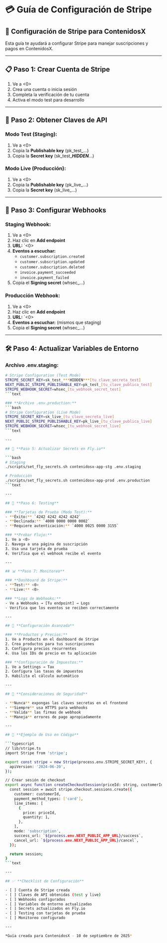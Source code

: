 # 💳 Guía de Configuración de Stripe

## 🎯 **Configuración de Stripe para ContenidosX**

Esta guía te ayudará a configurar Stripe para manejar suscripciones y pagos en ContenidosX.

---

## 📋 **Paso 1: Crear Cuenta de Stripe**

1. Ve a <0>
2. Crea una cuenta o inicia sesión
3. Completa la verificación de tu cuenta
4. Activa el modo test para desarrollo

---

## 🔑 **Paso 2: Obtener Claves de API**

### **Modo Test (Staging):**
1. Ve a <0>
2. Copia la **Publishable key** (pk_test_...)
3. Copia la **Secret key** (sk_test_***HIDDEN***...)

### **Modo Live (Producción):**
1. Ve a <0>
2. Copia la **Publishable key** (pk_live_...)
3. Copia la **Secret key** (sk_live_...)

---

## 🔗 **Paso 3: Configurar Webhooks**

### **Staging Webhook:**
1. Ve a <0>
2. Haz clic en **Add endpoint**
3. **URL:** `<0>
4. **Eventos a escuchar:**
   - `customer.subscription.created`
   - `customer.subscription.updated`
   - `customer.subscription.deleted`
   - `invoice.payment_succeeded`
   - `invoice.payment_failed`
5. Copia el **Signing secret** (whsec_...)

### **Producción Webhook:**
1. Ve a <0>
2. Haz clic en **Add endpoint**
3. **URL:** `<0>
4. **Eventos a escuchar:** (mismos que staging)
5. Copia el **Signing secret** (whsec_...)

---

## 🛠️ **Paso 4: Actualizar Variables de Entorno**

### **Archivo .env.staging:**
```bash
# Stripe Configuration (Test Mode)
STRIPE_SECRET_KEY=sk_test_***HIDDEN***[tu_clave_secreta_test]
NEXT_PUBLIC_STRIPE_PUBLISHABLE_KEY=pk_test_[tu_clave_publica_test]
STRIPE_WEBHOOK_SECRET=whsec_[tu_webhook_secret_test]
```text

### **Archivo .env.production:**
```bash
# Stripe Configuration (Live Mode)
STRIPE_SECRET_KEY=sk_live_[tu_clave_secreta_live]
NEXT_PUBLIC_STRIPE_PUBLISHABLE_KEY=pk_live_[tu_clave_publica_live]
STRIPE_WEBHOOK_SECRET=whsec_[tu_webhook_secret_live]
```text

---

## 🚀 **Paso 5: Actualizar Secrets en Fly.io**

```bash
# Staging
./scripts/set_fly_secrets.sh contenidosx-app-stg .env.staging

# Producción
./scripts/set_fly_secrets.sh contenidosx-app-prod .env.production
```text

---

## 🧪 **Paso 6: Testing**

### **Tarjetas de Prueba (Modo Test):**
- **Éxito:** `4242 4242 4242 4242`
- **Declinada:** `4000 0000 0000 0002`
- **Requiere autenticación:** `4000 0025 0000 3155`

### **Probar Flujo:**
1. Ve a <0>
2. Navega a una página de suscripción
3. Usa una tarjeta de prueba
4. Verifica que el webhook recibe el evento

---

## 📊 **Paso 7: Monitoreo**

### **Dashboard de Stripe:**
- **Test:** <0>
- **Live:** <0>

### **Logs de Webhooks:**
- Ve a Webhooks → [Tu endpoint] → Logs
- Verifica que los eventos se reciben correctamente

---

## 🔧 **Configuración Avanzada**

### **Productos y Precios:**
1. Ve a Products en el dashboard de Stripe
2. Crea productos para tus suscripciones
3. Configura precios recurrentes
4. Usa los IDs de precio en tu aplicación

### **Configuración de Impuestos:**
1. Ve a Settings → Tax
2. Configura las tasas de impuestos
3. Habilita el cálculo automático

---

## 🚨 **Consideraciones de Seguridad**

- **Nunca** expongas las claves secretas en el frontend
- **Siempre** usa HTTPS para webhooks
- **Valida** las firmas de webhook
- **Maneja** errores de pago apropiadamente

---

## 📝 **Ejemplo de Uso en Código**

```typescript
// lib/stripe.ts
import Stripe from 'stripe';

export const stripe = new Stripe(process.env.STRIPE_SECRET_KEY!, {
  apiVersion: '2024-06-20',
});

// Crear sesión de checkout
export async function createCheckoutSession(priceId: string, customerId: string) {
  const session = await stripe.checkout.sessions.create({
    customer: customerId,
    payment_method_types: ['card'],
    line_items: [
      {
        price: priceId,
        quantity: 1,
      },
    ],
    mode: 'subscription',
    success_url: `${process.env.NEXT_PUBLIC_APP_URL}/success`,
    cancel_url: `${process.env.NEXT_PUBLIC_APP_URL}/cancel`,
  });

  return session;
}
```text

---

## ✅ **Checklist de Configuración**

- [ ] Cuenta de Stripe creada
- [ ] Claves de API obtenidas (test y live)
- [ ] Webhooks configurados
- [ ] Variables de entorno actualizadas
- [ ] Secrets actualizados en Fly.io
- [ ] Testing con tarjetas de prueba
- [ ] Monitoreo configurado

---

*Guía creada para ContenidosX - 10 de septiembre de 2025*
